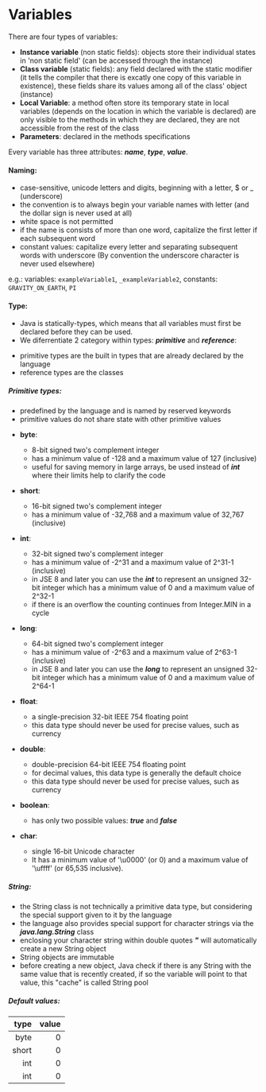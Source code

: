 # Variables

There are four types of variables:
- **Instance variable** (non static fields): objects store their individual states in 'non static field' (can be accessed through the instance)
- **Class variable** (static fields): any field declared with the static modifier (it tells the compiler that there is excatly one copy of this variable in existence), these fields share its values among all of the class' object (instance) 
- **Local Variable**: a method often store its temporary state in local variables (depends on the location in which the variable is declared)
	are only visible to the methods in which they are declared, they are not accessible from the rest of the class
- **Parameters**: declared in the methods specifications

Every variable has three attributes: ***name***, ***type***, ***value***.

#### Naming: 
- case-sensitive, unicode letters and digits, beginning with a letter, $ or _ (underscore)
- the convention is to always begin your variable names with letter (and the dollar sign is never used at all)
- white space is not permitted
- if the name is consists of more than one word, capitalize the first letter if each subsequent word
- constant values: capitalize every letter and separating subsequent words with underscore (By convention the underscore character is never used elsewhere) 

e.g.: variables: `exampleVariable1`, `_exampleVariable2`, constants: `GRAVITY_ON_EARTH`, `PI`

#### Type:
- Java is statically-types, which means that all variables must first be declared before they can be used.
- We diferrentiate 2 category within types: ***primitive*** and ***reference***:
+ primitive types are the built in types that are already declared by the language
+ reference types are the classes

##### Primitive types:
- predefined by the language and is named by reserved keywords
- primitive values do not share state with other primitive values

+ **byte**:     
    - 8-bit signed two's complement integer
    - has a minimum value of -128 and a maximum value of 127 (inclusive)
    - useful for saving memory in large arrays, be used instead of ***int*** where their limits help to clarify the code
				
+ **short**:    
    - 16-bit signed two's complement integer
    - has a minimum value of -32,768 and a maximum value of 32,767 (inclusive)

+ **int**:	    
    - 32-bit signed two's complement integer		
    - has a minimum value of -2^31 and a maximum value of 2^31-1 (inclusive)
    - in JSE 8 and later you can use the ***int*** to represent an unsigned 32-bit integer which has a minimum value of 0 and a maximum value of 2^32-1
    - if there is an overflow the counting continues from Integer.MIN in a cycle
		
+ **long**:	    
    - 64-bit signed two's complement integer		
    - has a minimum value of -2^63 and a maximum value of 2^63-1 (inclusive)
    - in JSE 8 and later you can use the ***long*** to represent an unsigned 32-bit integer which has a minimum value of 0 and a maximum value of 2^64-1
		
+ **float**:	
    - a single-precision 32-bit IEEE 754 floating point
    - this data type should never be used for precise values, such as currency
		
+ **double**:   
    - double-precision 64-bit IEEE 754 floating point
    - for decimal values, this data type is generally the default choice
    - this data type should never be used for precise values, such as currency
		
+ **boolean**:  
    - has only two possible values: ***true*** and ***false***
		
+ **char**:	    
    - single 16-bit Unicode character
    - It has a minimum value of '\u0000' (or 0) and a maximum value of '\uffff' (or 65,535 inclusive).

##### String:	
- the String class is not technically a primitive data type, but considering the special support given to it by the language
- the language also provides special support for character strings via the ***java.lang.String*** class
- enclosing your character string within double quotes ***"*** will automatically create a new String object
- String objects are immutable
- before creating a new object, Java check if there is any String with the same value that is recently created, if so the variable will point to that value, this "cache" is called String pool 

##### Default values:
| type | value |
| ------:| -----------:|
| byte   | 0 |
| short  | 0 |
| int    | 0 |
| int    | 0 |    

